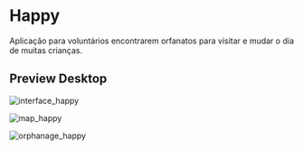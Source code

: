 # Happy
Aplicação para voluntários encontrarem orfanatos para visitar e mudar o dia de muitas crianças.

## Preview Desktop

![interface_happy](https://user-images.githubusercontent.com/66969881/96166316-2fb2fb00-0ef4-11eb-809b-6504a3be047d.png)

![map_happy](https://user-images.githubusercontent.com/66969881/96391830-7b81d080-1190-11eb-8ee9-e1909b48c114.png)

![orphanage_happy](https://user-images.githubusercontent.com/66969881/96391849-8a688300-1190-11eb-8fd9-30cb27b7ba4b.png)
